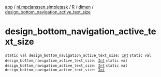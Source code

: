 [app](../../../index.md) / [nl.mpcjanssen.simpletask](../../index.md) / [R](../index.md) / [dimen](index.md) / [design_bottom_navigation_active_text_size](.)

# design_bottom_navigation_active_text_size

`static val design_bottom_navigation_active_text_size: `[`Int`](https://kotlinlang.org/api/latest/jvm/stdlib/kotlin/-int/index.html)
`static val design_bottom_navigation_active_text_size: `[`Int`](https://kotlinlang.org/api/latest/jvm/stdlib/kotlin/-int/index.html)
`static val design_bottom_navigation_active_text_size: `[`Int`](https://kotlinlang.org/api/latest/jvm/stdlib/kotlin/-int/index.html)
`static val design_bottom_navigation_active_text_size: `[`Int`](https://kotlinlang.org/api/latest/jvm/stdlib/kotlin/-int/index.html)
